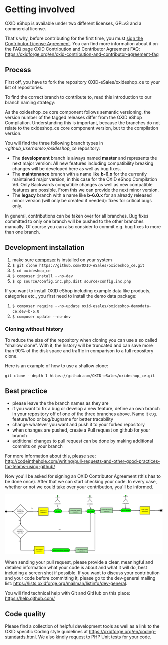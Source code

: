 # Getting involved

OXID eShop is available under two different licenses, GPLv3 and a commercial license.

That's why, before contributing for the first time, you must <a href="https://cla-assistant.io/OXID-eSales/oxideshop_ce">sign the Contributor License Agreement</a>.
You can find more information about it on the FAQ page OXID Contribution and Contributor Agreement FAQ:
https://oxidforge.org/en/oxid-contribution-and-contributor-agreement-faq

## Process

First off, you have to fork the repository OXID-eSales/oxideshop_ce to your list of repositories.

To find the correct branch to contribute to, read this introduction to our branch naming strategy:

As the oxideshop_ce core component follows semantic versioning, the version number of the tagged releases differ from the OXID eShop Compilation.
Understanding this is important, because the branches do not relate to the oxideshop_ce core component version, but to the compilation version.

You will find the three following branch types in *\<github_username\>/oxideshop_ce* repository:

* The **development** branch is always named **master** and represents the next major version: All new features including compatibility breaking changes will be developed here as well as bug fixes.
* The **maintenance** branch with a name like **b-6.x** for the currently maintained major version, in this case for the OXID eShop Compilation V6. Only Backwards compatible changes as well as new compatible features are possible. From this we can provide the next minor version.
* The **legacy** branch with a name like **b-6.0.x** for an already released minor version (will only be created if needed): fixes for critical bugs only.

In general, contributions can be taken over for all branches. Bug fixes committed to only one branch will be pushed to the other branches manually. Of course you can also consider to commit e.g. bug fixes to more than one branch.

## Development installation

1. make sure [composer](https://getcomposer.org/) is installed on your system
2. `$ git clone https://github.com/OXID-eSales/oxideshop_ce.git`
3. `$ cd oxideshop_ce`
4. `$ composer install --no-dev`
5. `$ cp source/config.inc.php.dist source/config.inc.php`

If you want to install OXID eShop including example data like products, categories etc., you first need to install the demo data package:

1. `$ composer require --no-update oxid-esales/oxideshop-demodata-ce:dev-b-6.0`
2. `$ composer update --no-dev`

### Cloning without history

To reduce the size of the repository when cloning you can use a so called "shallow clone".
With it, the history will be truncated and can save more than 90% of the disk space and traffic in comparison to a full repository clone.

Here is an example of how to use a shallow clone:

`git clone --depth 1 https://github.com/OXID-eSales/oxideshop_ce.git`

## Best practice

* please leave the the branch names as they are
* if you want to fix a bug or develop a new feature, define an own branch in your repository off of one of the three branches above. Name it e.g. feature/foo or bug/bugname for better tracability
* change whatever you want and push it to your forked repository
* when changes are pushed, create a Pull request on github for your branch
* additional changes to pull request can be done by making additional commits on your branch

For more information about this, please see:<br>
http://codeinthehole.com/writing/pull-requests-and-other-good-practices-for-teams-using-github/

Now you'll be asked for signing an OXID Contributor Agreement (this has to be done once). After that we can start checking your code. In every case, whether or not we could take over your contribution, you'll be informed.

![Image alt](git_contributor-activity.png)

When sending your pull request, please provide a clear, meaningful and detailed information what your code is about and what it will do, best including a screen shot if possible.
If you want to discuss your contribution and your code before committing it, please go to the dev-general mailing list: https://lists.oxidforge.org/mailman/listinfo/dev-general.

You will find technical help with Git and GitHub on this place:<br>
https://help.github.com/

## Code quality

Please find a collection of helpful development tools as well as a link to the OXID specific Coding style guidelines at https://oxidforge.org/en/coding-standards.html.
We also kindly request to PHP Unit tests for your code.
